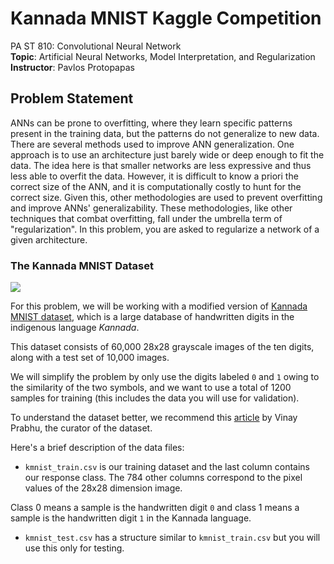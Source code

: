 # Kannada MNIST Kaggle Competition
PA ST 810: Convolutional Neural Network  
**Topic**: Artificial Neural Networks, Model Interpretation, and Regularization  
**Instructor**: Pavlos Protopapas

## Problem Statement

ANNs can be prone to overfitting, where they learn specific patterns present in the training data, but the patterns do not generalize to new data.
There are several methods used to improve ANN generalization. 
One approach is to use an architecture just barely wide or deep enough to fit the data. The idea here is that smaller networks are less expressive and thus less able to overfit the data.
However, it is difficult to know a priori the correct size of the ANN, and it is computationally costly to hunt for the correct size. Given this, other methodologies are used to prevent overfitting and improve ANNs' generalizability. These methodologies, like other techniques that combat overfitting, fall under the umbrella term of "regularization".
In this problem, you are asked to regularize a network of a given architecture.

### The Kannada MNIST Dataset

![](https://www.googleapis.com/download/storage/v1/b/kaggle-user-content/o/inbox%2F3630446%2F1e01bcc28b5ccb7ad38a4ffefb13cde0%2Fwondu.png?generation=1603204077179447&alt=media)

For this problem, we will be working with a modified version of [Kannada MNIST dataset](https://arxiv.org/pdf/1908.01242.pdf), which is a large database of handwritten digits in the indigenous language *Kannada*.

This dataset consists of 60,000 28x28 grayscale images of the ten digits, along with a test set of 10,000 images. 

We will simplify the problem by only use the digits labeled `0` and `1` owing to the similarity of the two symbols, and we want to use a total of 1200 samples for training (this includes the data you will use for validation).

To understand the dataset better, we recommend this [article](https://towardsdatascience.com/a-new-handwritten-digits-dataset-in-ml-town-kannada-mnist-69df0f2d1456) by Vinay Prabhu, the curator of the dataset.

Here's a brief description of the data files:

- `kmnist_train.csv` is our training dataset and the last column contains our response class. The 784 other columns correspond to the pixel values of the 28x28 dimension image.

Class 0 means a sample is the handwritten digit `0` and class 1 means a sample is the handwritten digit `1` in the Kannada language.  

- `kmnist_test.csv` has a structure similar to `kmnist_train.csv` but you will use this only for testing. 
